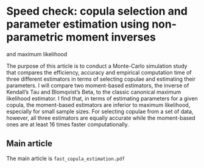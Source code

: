# Speed check: copula selection and parameter estimation using non-parametric moment inverses
and maximum likelihood

The purpose of this article is to conduct a Monte-Carlo simulation study that compares the efficiency, accuracy and empirical computation time of three different estimators in terms of selecting copulae and estimating their parameters. I will compare two moment-based estimators, the inverse of Kendall’s Tau and Blomqvist’s Beta, to the classic canonical maximum likelihood estimator. I find that, in terms of estimating parameters for a given copula, the moment-based estimators are inferior to maximum likelihood, especially for small sample sizes. For selecting copulae from a set of data, however, all three estimators are equally accurate while the moment-based ones are at least 16 times faster computationally.

## Main article

The main article is `fast_copula_estimation.pdf`
